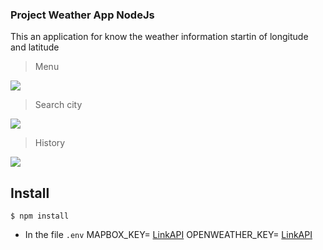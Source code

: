 ### Project Weather App NodeJs


This an application for know the weather information startin of longitude and latitude

> Menu

![](https://i.imgur.com/XGIYnPw.png)

> Search city

![](https://i.imgur.com/vTr6ecE.png)

> History

![](https://i.imgur.com/sT80Swi.png)



## Install
`$ npm install`
- In the file `.env` 
MAPBOX_KEY= [LinkAPI](https://docs.mapbox.com/playground/geocoding/)
OPENWEATHER_KEY= [LinkAPI](https://home.openweathermap.org/api_keys)


